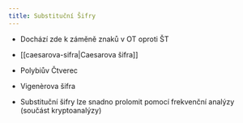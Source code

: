 ```yaml
---
title: Substituční Šifry
---
```

- Dochází zde k záměně znaků v OT oproti ŠT
- [[caesarova-sifra|Caesarova šifra]]
- Polybiův Čtverec
- Vigenèrova šifra

- Substituční šifry lze snadno prolomit pomocí frekvenční analýzy (součást kryptoanalýzy)